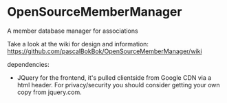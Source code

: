 OpenSourceMemberManager
=======================

A member database manager for associations

Take a look at the wiki for design and information:
https://github.com/pascalBokBok/OpenSourceMemberManager/wiki

dependencies:
 - JQuery for the frontend, it's pulled clientside from Google CDN via a html header. For privacy/security you should consider getting your own copy from jquery.com.